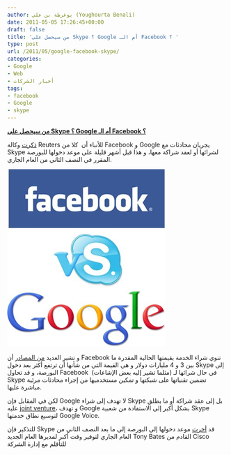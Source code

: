 ```yaml
---
author: يوغرطة بن علي (Youghourta Benali)
date: 2011-05-05 17:26:45+00:00
draft: false
title: 'من سيحصل على Skype ؟ Google أم الـ Facebook ؟ '
type: post
url: /2011/05/google-facebook-skype/
categories:
- Google
- Web
- أخبار الشركات
tags:
- facebook
- Google
- skype
---
```


[**من سيحصل على Skype ؟ Google أم الـ Facebook ؟**](https://www.it-scoop.com/2011/05/google-facebook-skype/)


[ذكرت](http://www.reuters.com/article/2011/05/04/us-skype-ipo-strategic-idUSTRE7437UG20110504) وكالة Reuters للأنباء أن  كلا من Facebook و Google يجريان محادثات مع Skype لشرائها أو لعقد شراكة معها، و هذا قبل أشهر قليلة على موعد دخولها للبورصة المقرر في النصف الثاني من العام الجاري.

[![](facebook-google-skype.jpg)
](https://www.it-scoop.com/2011/05/google-facebook-skype/)

و تشير العديد [من المصادر](http://mashable.com/2011/05/04/facebook-buy-skype/) أن Facebook تنوي شراء الخدمة بقيمتها الحالية المقدرة ما بين 3 و 4 مليارات دولار و هي القيمة التي من شأنها أن ترتفع أكثر بعد دخول Skype إلى البورصة، و قد تحاول Facebook  (مثلما تشير إليه بعض الإشاعات) في حال شرائها لـ Skype تضمين تقنياتها على شبكتها و تمكين مستخدميها من إجراء محادثات مرئية مباشرة عليها.

لكن في المقابل فإن Google لا تهدف إلى شراء Skype بل إلى عقد شراكة أو ما يطلق عليه [joint venture](http://en.wikipedia.org/wiki/Joint_venture)، و تهدف Google بشكل أكبر إلى الاستفادة من شعبية Skype لتوسيع نطاق خدمتها Google Voice.

للتذكير فإن Skype قد [أخرت](https://www.it-scoop.com/2011/01/skype-ipo-second-half-2011/) موعد دخولها إلى البورصة إلى ما بعد النصف الثاني من العام الجاري لتوفير وقت أكبر لمديرها العام الجديد Tony Bates القادم من Cisco للتأقلم مع إدارة الشركة


